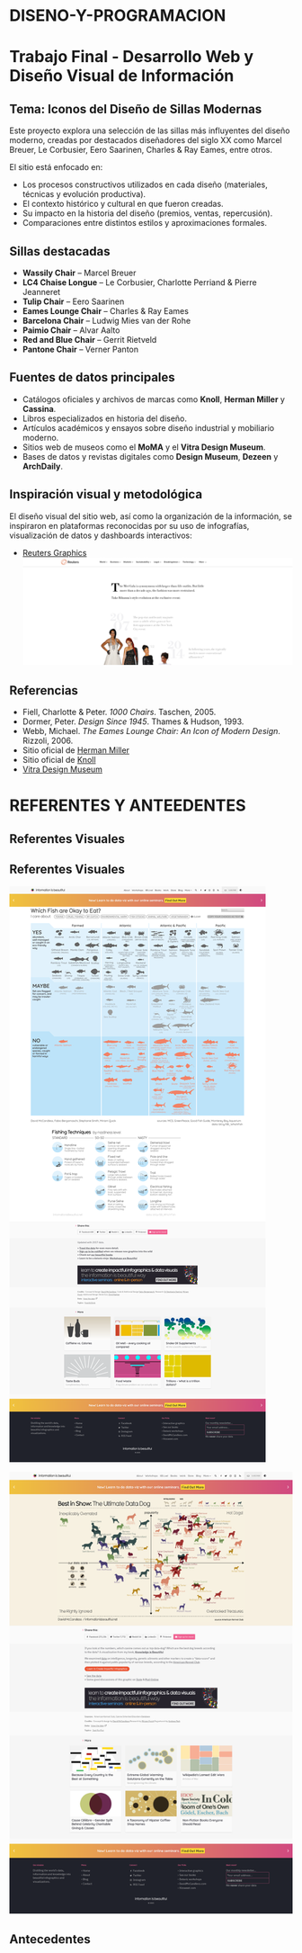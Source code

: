 # DISENO-Y-PROGRAMACION
# Trabajo Final - Desarrollo Web y Diseño Visual de Información

## Tema: Iconos del Diseño de Sillas Modernas

Este proyecto explora una selección de las sillas más influyentes del diseño moderno, creadas por destacados diseñadores del siglo XX como Marcel Breuer, Le Corbusier, Eero Saarinen, Charles & Ray Eames, entre otros.

El sitio está enfocado en:

- Los procesos constructivos utilizados en cada diseño (materiales, técnicas y evolución productiva).
- El contexto histórico y cultural en que fueron creadas.
- Su impacto en la historia del diseño (premios, ventas, repercusión).
- Comparaciones entre distintos estilos y aproximaciones formales.

## Sillas destacadas

- **Wassily Chair** – Marcel Breuer  
- **LC4 Chaise Longue** – Le Corbusier, Charlotte Perriand & Pierre Jeanneret  
- **Tulip Chair** – Eero Saarinen  
- **Eames Lounge Chair** – Charles & Ray Eames  
- **Barcelona Chair** – Ludwig Mies van der Rohe  
- **Paimio Chair** – Alvar Aalto  
- **Red and Blue Chair** – Gerrit Rietveld  
- **Pantone Chair** – Verner Panton  

## Fuentes de datos principales

- Catálogos oficiales y archivos de marcas como **Knoll**, **Herman Miller** y **Cassina**.
- Libros especializados en historia del diseño.
- Artículos académicos y ensayos sobre diseño industrial y mobiliario moderno.
- Sitios web de museos como el **MoMA** y el **Vitra Design Museum**.
- Bases de datos y revistas digitales como **Design Museum**, **Dezeen** y **ArchDaily**.

## Inspiración visual y metodológica

El diseño visual del sitio web, así como la organización de la información, se inspiraron en plataformas reconocidas por su uso de infografías, visualización de datos y dashboards interactivos:

- [Reuters Graphics](https://www.reuters.com/graphics/)
  ![Why Met Gala looks have gotten bigger and bolder](./images/Why-Met-Gala.png)


## Referencias

- Fiell, Charlotte & Peter. *1000 Chairs*. Taschen, 2005.  
- Dormer, Peter. *Design Since 1945*. Thames & Hudson, 1993.  
- Webb, Michael. *The Eames Lounge Chair: An Icon of Modern Design*. Rizzoli, 2006.  
- Sitio oficial de [Herman Miller](https://www.hermanmiller.com/)  
- Sitio oficial de [Knoll](https://www.knoll.com/)  
- [Vitra Design Museum](https://www.design-museum.de/)

# REFERENTES Y ANTEEDENTES

## Referentes Visuales

## Referentes Visuales

[![Which Fish Best to Eat](images/which-fish-best-safest.jpg)](https://informationisbeautiful.net/visualizations/which-fish-best-safest-healthy-to-eat/)

[![Best In Show - Data Dog](images/best-in-show-data-dog.jpg)](https://informationisbeautiful.net/visualizations/best-in-show-whats-the-top-data-dog/)

## Antecedentes
